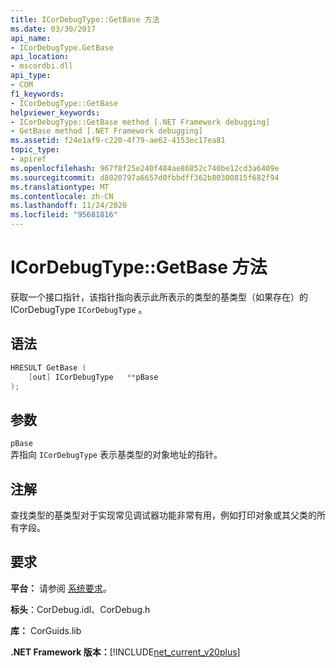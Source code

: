 ```yaml
---
title: ICorDebugType::GetBase 方法
ms.date: 03/30/2017
api_name:
- ICorDebugType.GetBase
api_location:
- mscordbi.dll
api_type:
- COM
f1_keywords:
- ICorDebugType::GetBase
helpviewer_keywords:
- ICorDebugType::GetBase method [.NET Framework debugging]
- GetBase method [.NET Framework debugging]
ms.assetid: f24e1af9-c220-4f79-ae62-4153ec17ea81
topic_type:
- apiref
ms.openlocfilehash: 967f8f25e240f484ae86852c740be12cd3a6409e
ms.sourcegitcommit: d8020797a6657d0fbbdff362b80300815f682f94
ms.translationtype: MT
ms.contentlocale: zh-CN
ms.lasthandoff: 11/24/2020
ms.locfileid: "95681816"
---
```

# <a name="icordebugtypegetbase-method"></a>ICorDebugType::GetBase 方法

获取一个接口指针，该指针指向表示此所表示的类型的基类型（如果存在）的 ICorDebugType `ICorDebugType` 。  
  
## <a name="syntax"></a>语法  
  
```cpp  
HRESULT GetBase (  
    [out] ICorDebugType   **pBase  
);  
```  
  
## <a name="parameters"></a>参数  

 `pBase`  
 弄指向 `ICorDebugType` 表示基类型的对象地址的指针。  
  
## <a name="remarks"></a>注解  

 查找类型的基类型对于实现常见调试器功能非常有用，例如打印对象或其父类的所有字段。  
  
## <a name="requirements"></a>要求  

 **平台：** 请参阅 [系统要求](../../get-started/system-requirements.md)。  
  
 **标头**：CorDebug.idl、CorDebug.h  
  
 **库：** CorGuids.lib  
  
 **.NET Framework 版本：**[!INCLUDE[net_current_v20plus](../../../../includes/net-current-v20plus-md.md)]
